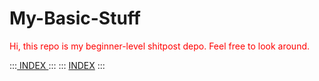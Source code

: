 # My-Basic-Stuff

<p style="color:red">
  Hi, this repo is my beginner-level shitpost depo. Feel free to look around.
  <br>
  
  :::<a href="https://arvofm.github.io/My-Basic-Stuff/"> INDEX </a>:::
  ::: [INDEX](https://arvofm.github.io/My-Basic-Stuff/) :::
  
</p>
